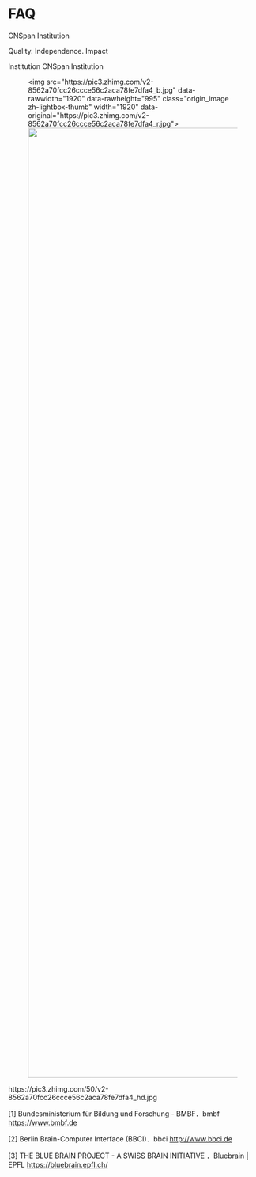 # FAQ

CNSpan Institution

Quality. Independence. Impact

Institution CNSpan Institution

<figure><noscript>&lt;img src="https://pic3.zhimg.com/v2-8562a70fcc26ccce56c2aca78fe7dfa4_b.jpg" data-rawwidth="1920" data-rawheight="995" class="origin_image zh-lightbox-thumb" width="1920" data-original="https://pic3.zhimg.com/v2-8562a70fcc26ccce56c2aca78fe7dfa4_r.jpg"&gt;</noscript><img src="https://pic3.zhimg.com/50/v2-8562a70fcc26ccce56c2aca78fe7dfa4_hd.jpg" data-rawwidth="1920" data-rawheight="995" class="origin_image zh-lightbox-thumb lazy" width="1920" data-original="https://pic3.zhimg.com/v2-8562a70fcc26ccce56c2aca78fe7dfa4_r.jpg" data-actualsrc="https://pic3.zhimg.com/v2-8562a70fcc26ccce56c2aca78fe7dfa4_b.jpg"></figure>
https://pic3.zhimg.com/50/v2-8562a70fcc26ccce56c2aca78fe7dfa4_hd.jpg

[1]  Bundesministerium für Bildung und Forschung - BMBF．bmbf
https://www.bmbf.de

[2]  Berlin Brain-Computer Interface (BBCI)．bbci 
http://www.bbci.de

[3]  THE BLUE BRAIN PROJECT - A SWISS BRAIN INITIATIVE  ．Bluebrain | EPFL
https://bluebrain.epfl.ch/
